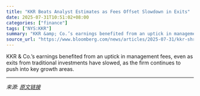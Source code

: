 ```yaml
---
title: "KKR Beats Analyst Estimates as Fees Offset Slowdown in Exits"
date: 2025-07-31T10:51:02+08:00
categories: ["finance"]
tags: ["NYS:KKR"]
summary: "KKR &amp; Co.’s earnings benefited from an uptick in management fees, even as exits from traditional investments have slowed, as the firm continues to push into key growth areas."
source_url: "https://www.bloomberg.com/news/articles/2025-07-31/kkr-shrugs-off-exit-slowdown-as-fees-drive-earnings-growth"
---
```


KKR &amp; Co.’s earnings benefited from an uptick in management fees, even as exits from traditional investments have slowed, as the firm continues to push into key growth areas.

---

*来源: [原文链接](https://www.bloomberg.com/news/articles/2025-07-31/kkr-shrugs-off-exit-slowdown-as-fees-drive-earnings-growth)*
